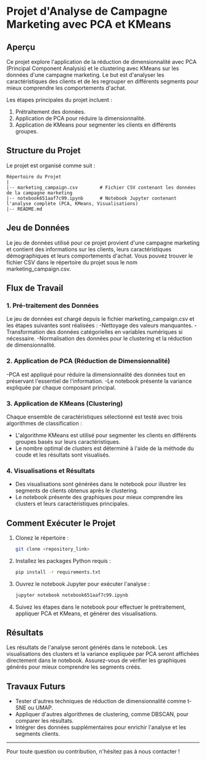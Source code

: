 # Projet d'Analyse de Campagne Marketing avec PCA et KMeans

## Aperçu
Ce projet explore l'application de la réduction de dimensionnalité avec PCA (Principal Component Analysis) et le clustering avec KMeans sur les données d'une campagne marketing. Le but est d'analyser les caractéristiques des clients et de les regrouper en différents segments pour mieux comprendre les comportements d'achat.

Les étapes principales du projet incluent :
1. Prétraitement des données.
2. Application de PCA pour réduire la dimensionnalité.
3. Application de KMeans pour segmenter les clients en différents groupes.

## Structure du Projet
Le projet est organisé comme suit :
```plaintext
Répertoire du Projet
|
|-- marketing_campaign.csv        # Fichier CSV contenant les données de la campagne marketing
|-- notebook651aaf7c99.ipynb      # Notebook Jupyter contenant l'analyse complète (PCA, KMeans, Visualisations)
|-- README.md
```

## Jeu de Données
Le jeu de données utilisé pour ce projet provient d'une campagne marketing et contient des informations sur les clients, leurs caractéristiques démographiques et leurs comportements d'achat. Vous pouvez trouver le fichier CSV dans le répertoire du projet sous le nom marketing_campaign.csv.

## Flux de Travail

### 1. Pré-traitement des Données
Le jeu de données est chargé depuis le fichier marketing_campaign.csv et les étapes suivantes sont réalisées :
   -Nettoyage des valeurs manquantes.
   -Transformation des données catégorielles en variables numériques si nécessaire.
   -Normalisation des données pour le clustering et la réduction de dimensionnalité.

### 2. Application de PCA (Réduction de Dimensionnalité)
-PCA est appliqué pour réduire la dimensionnalité des données tout en préservant l'essentiel de l'information.
-Le notebook présente la variance expliquée par chaque composant principal.

### 3. Application de KMeans (Clustering)
Chaque ensemble de caractéristiques sélectionné est testé avec trois algorithmes de classification :

- L'algorithme KMeans est utilisé pour segmenter les clients en différents groupes basés sur leurs caractéristiques.
- Le nombre optimal de clusters est déterminé à l'aide de la méthode du coude et les résultats sont visualisés.

### 4. Visualisations et Résultats
- Des visualisations sont générées dans le notebook pour illustrer les segments de clients obtenus après le clustering.
- Le notebook présente des graphiques pour mieux comprendre les clusters et leurs caractéristiques principales.

## Comment Exécuter le Projet
1. Clonez le répertoire :
   ```bash
   git clone <repository_link>
   ```
2. Installez les packages Python requis :
   ```bash
   pip install -r requirements.txt
   ```
3. Ouvrez le notebook Jupyter pour exécuter l'analyse :
   ```bash
   jupyter notebook notebook651aaf7c99.ipynb
   ```
4. Suivez les étapes dans le notebook pour effectuer le prétraitement, appliquer PCA et KMeans, et générer des visualisations.

## Résultats 
Les résultats de l'analyse seront générés dans le notebook. Les visualisations des clusters et la variance expliquée par PCA seront affichées directement dans le notebook. Assurez-vous de vérifier les graphiques générés pour mieux comprendre les segments créés.

## Travaux Futurs
- Tester d'autres techniques de réduction de dimensionnalité comme t-SNE ou UMAP.
- Appliquer d'autres algorithmes de clustering, comme DBSCAN, pour comparer les résultats.
- Intégrer des données supplémentaires pour enrichir l'analyse et les segments clients.

---

Pour toute question ou contribution, n'hésitez pas à nous contacter !

